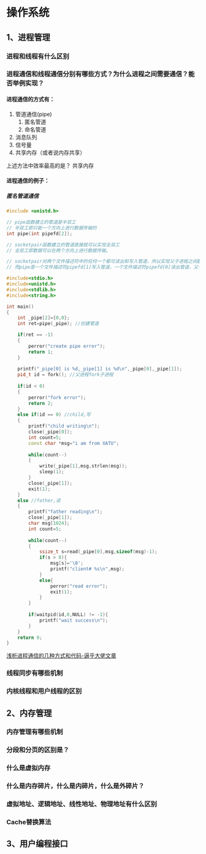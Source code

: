 # 操作系统

## 1、进程管理

### 进程和线程有什么区别

### 进程通信和线程通信分别有哪些方式？为什么进程之间需要通信？能否举例实现？

#### 进程通信的方式有：

1. 管道通信(pipe)
   1. 匿名管道
   2. 命名管道
2. 消息队列
3. 信号量
4. 共享内存（或者说内存共享）

上述方法中效率最高的是？
共享内存

#### 进程通信的例子：

##### 匿名管道通信

```cpp
#include <unistd.h>

// pipe函数建立的管道是半双工
// 半双工即只能一个方向上进行数据传输的
int pipe(int pipefd[2]);

// socketpair函数建立的管道直接就可以实现全双工
// 全双工即数据可以在两个方向上进行数据传输。

// socketpair对两个文件描述符中的任何一个都可读出和写入管道，所以实现父子进程之间数据传输只需要一个管道。
// 而pipe是一个文件描述符pipefd[1]写入管道，一个文件描述符pipefd[0]读出管道，父子进程必须有一个关闭pipefd[0],另一个关闭pipefd[1],如果要实现父子进程之间的双向数据传输就要用两个管道。
```

```cpp
#include<stdio.h>
#include<unistd.h>
#include<stdlib.h>
#include<string.h>

int main()
{
    int _pipe[2]={0,0};
    int ret=pipe(_pipe); //创建管道

    if(ret == -1)
    {
        perror("create pipe error");
        return 1;
    }
    
    printf("_pipe[0] is %d,_pipe[1] is %d\n",_pipe[0],_pipe[1]);
    pid_t id = fork(); //父进程fork子进程
    
    if(id < 0)
    {
        perror("fork error");
        return 2;
    }
    else if(id == 0) //child,写
    {
        printf("child writing\n");
        close(_pipe[0]);
        int count=5;
        const char *msg="i am from XATU";
        
        while(count--)
        {
            write(_pipe[1],msg,strlen(msg));
            sleep(1);
        }
        close(_pipe[1]);
        exit(1);
    }
    else //father,读
    {
        printf("father reading\n");
        close(_pipe[1]);
        char msg[1024];
        int count=5;
        
        while(count--)
        {
            ssize_t s=read(_pipe[0],msg,sizeof(msg)-1);
            if(s > 0){
                msg[s]='\0';
                printf("client# %s\n",msg);
            }
            else{
                perror("read error");
                exit(1);
            }
        }
    
        if(waitpid(id,0,NULL) != -1){
            printf("wait success\n");
        }
    }
    return 0;
}
```

[浅析进程通信的几种方式和代码-逼乎大佬文章](https://zhuanlan.zhihu.com/p/94856678)

### 线程同步有哪些机制

### 内核线程和用户线程的区别

## 2、内存管理

### 内存管理有哪些机制

### 分段和分页的区别是？

### 什么是虚拟内存

### 什么是内存碎片，什么是内碎片，什么是外碎片？

### 虚拟地址、逻辑地址、线性地址、物理地址有什么区别

### Cache替换算法

## 3、用户编程接口


